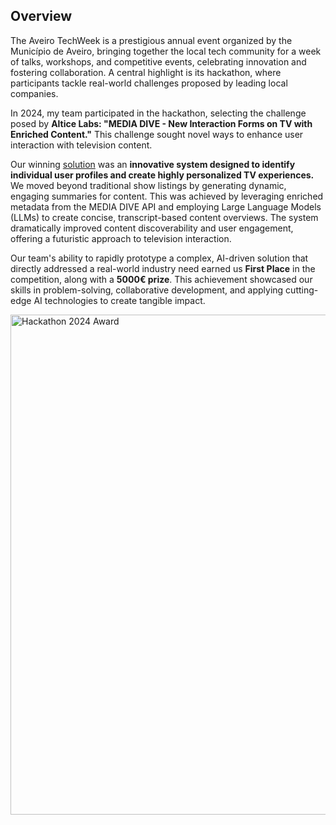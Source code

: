 ## Overview

The Aveiro TechWeek is a prestigious annual event organized by the Município de Aveiro, bringing together the local tech community for a week of talks, workshops, and competitive events, celebrating innovation and fostering collaboration. A central highlight is its hackathon, where participants tackle real-world challenges proposed by leading local companies.

In 2024, my team participated in the hackathon, selecting the challenge posed by **Altice Labs: "MEDIA DIVE - New Interaction Forms on TV with Enriched Content."** This challenge sought novel ways to enhance user interaction with television content.

Our winning [solution](TODO) was an **innovative system designed to identify individual user profiles and create highly personalized TV experiences.** We moved beyond traditional show listings by generating dynamic, engaging summaries for content. This was achieved by leveraging enriched metadata from the MEDIA DIVE API and employing Large Language Models (LLMs) to create concise, transcript-based content overviews. The system dramatically improved content discoverability and user engagement, offering a futuristic approach to television interaction.

Our team's ability to rapidly prototype a complex, AI-driven solution that directly addressed a real-world industry need earned us **First Place** in the competition, along with a **5000€ prize**. This achievement showcased our skills in problem-solving, collaborative development, and applying cutting-edge AI technologies to create tangible impact.

<img src="/files/awards/hackathon2024.jpg" alt="Hackathon 2024 Award" width="800" />